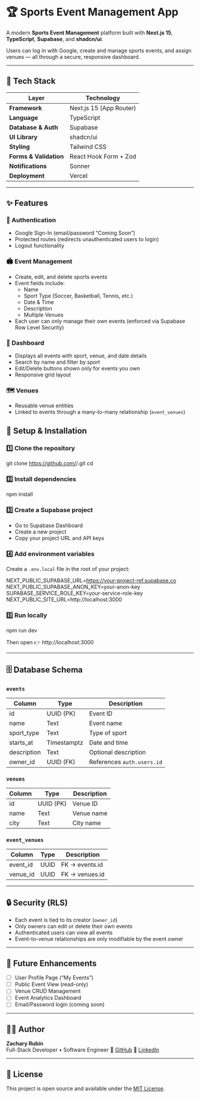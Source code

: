 # 🏆 Sports Event Management App

A modern **Sports Event Management** platform built with **Next.js 15**, **TypeScript**, **Supabase**, and **shadcn/ui**.

Users can log in with Google, create and manage sports events, and assign venues — all through a secure, responsive dashboard.

---

## 🚀 Tech Stack

| Layer | Technology |
|-------|-------------|
| **Framework** | Next.js 15 (App Router) |
| **Language** | TypeScript |
| **Database & Auth** | Supabase |
| **UI Library** | shadcn/ui |
| **Styling** | Tailwind CSS |
| **Forms & Validation** | React Hook Form + Zod |
| **Notifications** | Sonner |
| **Deployment** | Vercel |

---

## ✨ Features

### 🔐 Authentication
- Google Sign-In (email/password “Coming Soon”)
- Protected routes (redirects unauthenticated users to login)
- Logout functionality

### 🏟️ Event Management
- Create, edit, and delete sports events
- Event fields include:
  - Name
  - Sport Type (Soccer, Basketball, Tennis, etc.)
  - Date & Time
  - Description
  - Multiple Venues
- Each user can only manage their own events (enforced via Supabase Row Level Security)

### 📅 Dashboard
- Displays all events with sport, venue, and date details
- Search by name and filter by sport
- Edit/Delete buttons shown only for events you own
- Responsive grid layout

### 🗺️ Venues
- Reusable venue entities
- Linked to events through a many-to-many relationship (`event_venues`)

## 🧰 Setup & Installation

### 1️⃣ Clone the repository
git clone https://github.com/<your-username>/<repo-name>.git
cd <repo-name>

### 2️⃣ Install dependencies
npm install

### 3️⃣ Create a Supabase project
- Go to Supabase Dashboard
- Create a new project
- Copy your project URL and API keys

### 4️⃣ Add environment variables

Create a `.env.local` file in the root of your project:

NEXT_PUBLIC_SUPABASE_URL=https://your-project-ref.supabase.co
NEXT_PUBLIC_SUPABASE_ANON_KEY=your-anon-key
SUPABASE_SERVICE_ROLE_KEY=your-service-role-key
NEXT_PUBLIC_SITE_URL=http://localhost:3000

### 5️⃣ Run locally
npm run dev

Then open 👉 http://localhost:3000

---

## 🗄️ Database Schema

### `events`
| Column | Type | Description |
|--------|------|-------------|
| id | UUID (PK) | Event ID |
| name | Text | Event name |
| sport_type | Text | Type of sport |
| starts_at | Timestamptz | Date and time |
| description | Text | Optional description |
| owner_id | UUID (FK) | References `auth.users.id` |

### `venues`
| Column | Type | Description |
|--------|------|-------------|
| id | UUID (PK) | Venue ID |
| name | Text | Venue name |
| city | Text | City name |

### `event_venues`
| Column | Type | Description |
|--------|------|-------------|
| event_id | UUID | FK → events.id |
| venue_id | UUID | FK → venues.id |

---

## 🔒 Security (RLS)

- Each event is tied to its creator (`owner_id`)
- Only owners can edit or delete their own events
- Authenticated users can view all events
- Event-to-venue relationships are only modifiable by the event owner

---

## 🧠 Future Enhancements

- [ ] User Profile Page (“My Events”)
- [ ] Public Event View (read-only)
- [ ] Venue CRUD Management
- [ ] Event Analytics Dashboard
- [ ] Email/Password login (coming soon)

---

## 👨‍💻 Author

**Zachary Rubin**  
Full-Stack Developer • Software Engineer
🐙 [GitHub](https://github.com/zscrub)
💼 [LinkedIn](https://www.linkedin.com/in/zachary-rubin-453a98217/)

---

## 🏁 License

This project is open source and available under the [MIT License](LICENSE).
